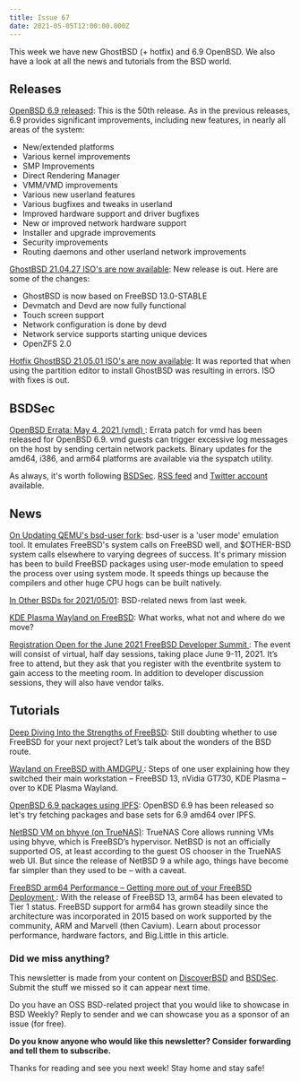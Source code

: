 ```yaml
---
title: Issue 67
date: 2021-05-05T12:00:00.000Z
---
```


This week we have new GhostBSD (+ hotfix) and 6.9 OpenBSD. We also have a look at all the news and tutorials from the BSD world.

<!-- more -->

## Releases

[OpenBSD 6.9 released](https://bsdsec.net/articles/openbsd-6-0-released-may-1?utm_source=bsdweekly): This is the 50th release. As in the previous releases, 6.9 provides significant improvements, including new features, in nearly all areas of the system:

- New/extended platforms 
- Various kernel improvements
- SMP Improvements
- Direct Rendering Manager
- VMM/VMD improvements
- Various new userland features
- Various bugfixes and tweaks in userland
- Improved hardware support and driver bugfixes
- New or improved network hardware support
- Installer and upgrade improvements
- Security improvements
- Routing daemons and other userland network improvements

[GhostBSD 21.04.27 ISO's are now available](https://www.ghostbsd.org/GhostBSD_21.04.27_ISO%27s_are_now_available?utm_source=bsdweekly): New release is out. Here are some of the changes:

- GhostBSD is now based on FreeBSD 13.0-STABLE
- Devmatch and Devd are now fully functional
- Touch screen support
- Network configuration is done by devd
- Network service supports starting unique devices
- OpenZFS 2.0

[Hotfix GhostBSD 21.05.01 ISO's are now available](https://ghostbsd.org/Hot%20fix_GhostBSD_21.05.01_ISO%27s_are_now_available?utm_source=bsdweekly): It was reported that when using the partition editor to install GhostBSD was resulting in errors. ISO with fixes is out.


## BSDSec

[OpenBSD Errata: May 4, 2021 (vmd) ](https://bsdsec.net/articles/openbsd-errata-may-4-2021-vmd?utm_source=bsdweekly): Errata patch for vmd has been released for OpenBSD 6.9. vmd guests can trigger excessive log messages on the host by sending certain network packets. Binary updates for the amd64, i386, and arm64 platforms are available via the syspatch utility.

As always, it's worth following [BSDSec](https://bsdsec.net). [RSS feed](https://bsdsec.net/articles.atom) and [Twitter account](https://twitter.com/bsdsec) available.

## News

[On Updating QEMU's bsd-user fork](https://bsdimp.blogspot.com/2021/05/on-updating-qemus-bsd-user-fork.html?utm_source=bsdweekly): bsd-user is a 'user mode' emulation tool. It emulates FreeBSD's system calls on FreeBSD well, and $OTHER-BSD system calls elsewhere to varying degrees of success. It's primary mission has been to build FreeBSD packages using user-mode emulation to speed the process over using system mode. It speeds things up because the compilers and other huge CPU hogs can be built natively.

[In Other BSDs for 2021/05/01](https://www.dragonflydigest.com/2021/05/01/25690.html?utm_source=bsdweekly): BSD-related news from last week.

[KDE Plasma Wayland on FreeBSD](https://euroquis.nl//kde/2021/04/30/wayland.html?utm_source=bsdweekly): What works, what not and where do we move?

[Registration Open for the June 2021 FreeBSD Developer Summit ](https://freebsdfoundation.org/blog/registration-open-for-the-june-2021-freebsd-developer-summit/?utm_source=bsdweekly): The event will consist of virtual, half day sessions, taking place June 9-11, 2021. It’s free to attend, but they ask that you register with the eventbrite system to gain access to the meeting room. In addition to developer discussion sessions, they will also have vendor talks.

## Tutorials

[Deep Diving Into the Strengths of FreeBSD](https://klarasystems.com/articles/deep-diving-into-the-strengths-of-freebsd/?utm_source=bsdweekly): Still doubting whether to use FreeBSD for your next project? Let’s talk about the wonders of the BSD route.

[Wayland on FreeBSD with AMDGPU ](https://euroquis.nl/kde/2021/05/01/wayland.html?utm_source=bsdweekly): Steps of one user explaining how they switched their main workstation – FreeBSD 13, nVidia GT730, KDE Plasma – over to KDE Plasma Wayland.

[OpenBSD 6.9 packages using IPFS](https://dataswamp.org/~solene/2021-05-01-ipfs-openbsd-69.html?utm_source=bsdweekly): OpenBSD 6.9 has been released so let's try fetching packages and base sets for 6.9 amd64 over IPFS.

[NetBSD VM on bhyve (on TrueNAS)](https://bentsukun.ch/posts/bhyve-netbsd/?utm_source=bsdweekly): TrueNAS Core allows running VMs using bhyve, which is FreeBSD’s hypervisor. NetBSD is not an officially supported OS, at least according to the guest OS chooser in the TrueNAS web UI. But since the release of NetBSD 9 a while ago, things have become far simpler than they used to be – with a caveat.

[FreeBSD arm64 Performance – Getting more out of your FreeBSD Deployment ](https://klarasystems.com/articles/freebsd-arm64-performance-getting-more-out-of-your-freebsd-deployment/?utm_source=bsdweekly): With the release of FreeBSD 13, arm64 has been elevated to Tier 1 status. FreeBSD support for arm64 has grown steadily since the architecture was incorporated in 2015 based on work supported by the community, ARM and Marvell (then Cavium). Learn about processor performance, hardware factors, and Big.Little in this article.

### Did we miss anything?

This newsletter is made from your content on [DiscoverBSD](https://discoverbsd.com) and [BSDSec](https://bsdsec.net). Submit the stuff we missed so it can appear next time.

Do you have an OSS BSD-related project that you would like to showcase in BSD Weekly? Reply to sender and we can showcase you as a sponsor of an issue (for free).

**Do you know anyone who would like this newsletter? Consider forwarding and tell them to subscribe.**

Thanks for reading and see you next week! Stay home and stay safe!
